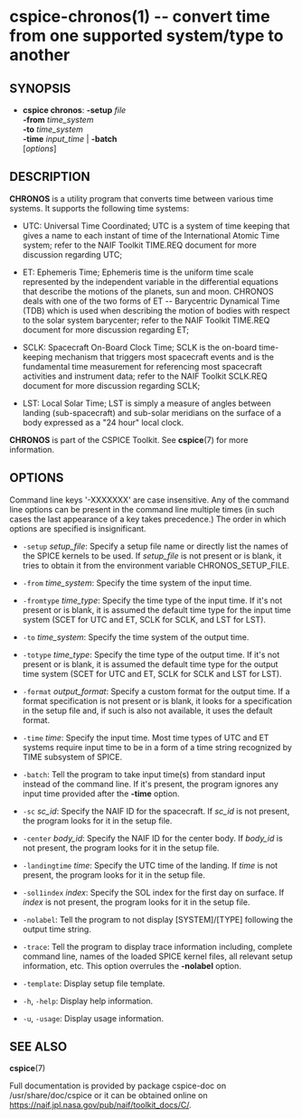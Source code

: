 cspice-chronos(1) -- convert time from one supported system/type to another
===========================================================================

SYNOPSIS
--------
 * **cspice chronos**:
                    **-setup** _file_  
                    **-from** _time_system_  
                    **-to** _time_system_  
                    **-time** _input_time_ | **-batch**  
                    [_options_]

DESCRIPTION
-----------
**CHRONOS** is a utility program that converts time between various time
systems. It supports the following time systems:

 * UTC:
    Universal Time Coordinated; UTC is a system of time keeping that gives a
    name to each instant of time of the International Atomic Time system;
    refer to the NAIF Toolkit TIME.REQ document for more discussion
    regarding UTC;

 * ET:
    Ephemeris Time; Ephemeris time is the uniform time scale represented by
    the independent variable in the differential equations that describe the
    motions of the planets, sun and moon. CHRONOS deals with one of the two
    forms of ET -- Barycentric Dynamical Time (TDB) which is used when
    describing the motion of bodies with respect to the solar system
    barycenter; refer to the NAIF Toolkit TIME.REQ document for more
    discussion regarding ET;

 * SCLK:
    Spacecraft On-Board Clock Time; SCLK is the on-board time-keeping
    mechanism that triggers most spacecraft events and is the fundamental
    time measurement for referencing most spacecraft activities and
    instrument data; refer to the NAIF Toolkit SCLK.REQ document for more
    discussion regarding SCLK;

 * LST:
    Local Solar Time; LST is simply a measure of angles between landing
    (sub-spacecraft) and sub-solar meridians on the surface of a body
    expressed as a "24 hour" local clock.

**CHRONOS** is part of the CSPICE Toolkit. See **cspice**(7) for more
information.


OPTIONS
-------
Command line keys '-XXXXXXX' are case insensitive. Any of the command line
options can be present in the command line multiple times (in such cases the
last appearance of a key takes precedence.) The order in which options are
specified is insignificant.

 * `-setup` _setup_file_:
    Specify a setup file name or directly list the names of the SPICE
    kernels to be used. If _setup_file_ is not present or is blank, it tries
    to obtain it from the environment variable CHRONOS_SETUP_FILE.

 * `-from` _time_system_:
    Specify the time system of the input time.

 * `-fromtype` _time_type_:
    Specify the time type of the input time. If it's not present or is
    blank, it is assumed the default time type for the input time system
    (SCET for UTC and ET, SCLK for SCLK, and LST for LST).

 * `-to` _time_system_:
    Specify the time system of the output time.

 * `-totype` _time_type_:
    Specify the time type of the output time. If it's not present or is
    blank, it is assumed the default time type for the output time system
    (SCET for UTC and ET, SCLK for SCLK and LST for LST).

 * `-format` _output_format_:
    Specify a custom format for the output time. If a format specification
    is not present or is blank, it looks for a specification in the setup
    file and, if such is also not available, it uses the default format.

 * `-time` _time_:
    Specify the input time. Most time types of UTC and ET systems require
    input time to be in a form of a time string recognized by TIME subsystem
    of SPICE.

 * `-batch`:
    Tell the program to take input time(s) from standard input instead of
    the command line. If it's present, the program ignores any input time
    provided after the **-time** option.

 * `-sc` _sc_id_:
    Specify the NAIF ID for the spacecraft. If _sc_id_ is not present, the
    program looks for it in the setup file.

 * `-center` _body_id_:
    Specify the NAIF ID for the center body. If _body_id_ is not present,
    the program looks for it in the setup file.

 * `-landingtime` _time_:
    Specify the UTC time of the landing. If _time_ is not present, the
    program looks for it in the setup file.

 * `-sol1index` _index_:
    Specify the SOL index for the first day on surface. If _index_ is not
    present, the program looks for it in the setup file.

 * `-nolabel`:
    Tell the program to not display [SYSTEM]/[TYPE] following the output
    time string.

 * `-trace`:
    Tell the program to display trace information including, complete
    command line, names of the loaded SPICE kernel files, all relevant setup
    information, etc. This option overrules the **-nolabel** option.

 * `-template`:
    Display setup file template.

 * `-h`, `-help`:
    Display help information.

 * `-u`, `-usage`:
    Display usage information.


SEE ALSO
--------
**cspice**(7)

Full documentation is provided by package cspice-doc on /usr/share/doc/cspice
or it can be obtained online on https://naif.jpl.nasa.gov/pub/naif/toolkit_docs/C/.
